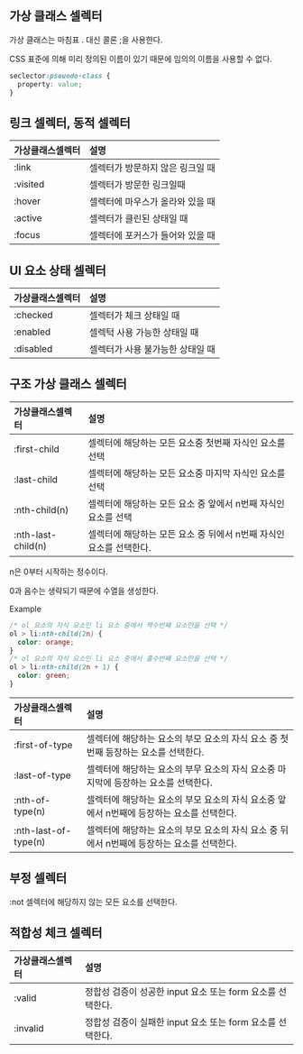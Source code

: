 ## 가상 클래스 셀렉터

가상 클래스는 마침표 . 대신 콜론 ;을 사용한다.

CSS 표준에 의해 미리 정의된 이름이 있기 때문에 임의의 이름을 사용할 수 없다.

```css
seclector:pseuodo-class {
  property: value;
}
```

## 링크 셀렉터, 동적 셀렉터

| 가상클래스셀렉터 | 설명                             |
| :--------------- | :------------------------------- |
| :link            | 셀렉터가 방문하지 않은 링크일 때 |
| :visited         | 셀렉터가 방문한 링크일때         |
| :hover           | 셀렉터에 마우스가 올라와 있을 때 |
| :active          | 셀렉터가 클린된 상태일 때        |
| :focus           | 셀렉터에 포커스가 들어와 있을 때 |

## UI 요소 상태 셀렉터

| 가상클래스셀렉터 | 설명                             |
| :--------------- | :------------------------------- |
| :checked         | 셀렉터가 체크 상태일 때          |
| :enabled         | 셀렉턱 사용 가능한 상태일 때     |
| :disabled        | 셀렉터가 사용 불가능한 상태일 때 |

## 구조 가상 클래스 셀렉터

| 가상클래스셀렉터   | 설명                                                                |
| :----------------- | :------------------------------------------------------------------ |
| :first-child       | 셀렉터에 해당하는 모든 요소중 첫번째 자식인 요소를 선택             |
| :last-child        | 셀렉터에 해당하는 모든 요소중 마지막 자식인 요소를 선택             |
| :nth-child(n)      | 셀렉터에 해당하는 모든 요소 중 앞에서 n번째 자식인 요소를 선택      |
| :nth-last-child(n) | 셀렉터에 해당하는 모든 요소 중 뒤에서 n번째 자식인 요소를 선택한다. |

n은 0부터 시작하는 정수이다.

0과 음수는 생략되기 때문에 수열을 생성한다.

Example

```css
/* ol 요소의 자식 요소인 li 요소 중에서 짝수번째 요소만을 선택 */
ol > li:nth-child(2n) {
  color: orange;
}
/* ol 요소의 자식 요소인 li 요소 중에서 홀수번째 요소만을 선택 */
ol > li:nth-child(2n + 1) {
  color: green;
}
```

| 가상클래스셀렉터     | 설명                                                                                       |
| :------------------- | :----------------------------------------------------------------------------------------- |
| :first-of-type       | 셀렉터에 해당하는 요소의 부모 요소의 자식 요소 중 첫번째 등장하는 요소를 선택한다.         |
| :last-of-type        | 셀렉터에 해당하는 요소의 부무 요소의 자식 요소중 마지막에 등장하는 요소를 선택한다.        |
| :nth-of-type(n)      | 셀렉터에 해당하는 요소의 부모 요소의 자식 요소중 앞에서 n번째에 등장하는 요소를 선택한다.  |
| :nth-last-of-type(n) | 셀렉터에 해당하는 요소의 부모 요소의 자식 요소 중 뒤에서 n번째에 등장하는 요소를 선택한다. |

## 부정 셀렉터

:not 셀렉터에 해당하지 않는 모든 요소를 선택한다.

## 적합성 체크 셀렉터

| 가상클래스셀렉터 | 설명                                                       |
| :--------------- | :--------------------------------------------------------- |
| :valid           | 정합성 검증이 성공한 input 요소 또는 form 요소를 선택한다. |
| :invalid         | 정합성 검증이 실패한 input 요소 또는 form 요소를 선택한다. |
